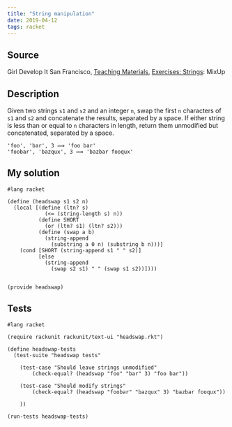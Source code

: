 ```yaml
---
title: "String manipulation"
date: 2019-04-12
tags: racket
---
```


## Source

Girl Develop It San Francisco,
[Teaching Materials](https://www.teaching-materials.org),
[Exercises: Strings](https://www.teaching-materials.org/javascript/exercises/strings): MixUp


## Description

Given two strings `s1` and `s2` and an integer `n`, swap the first `n`
characters of `s1` and `s2` and concatenate the results, separated by
a space. If either string is less than or equal to `n` characters in
length, return them unmodified but concatenated, separated by a space.


```
'foo', 'bar', 3 ⟹ 'foo bar'
'foobar', 'bazqux', 3 ⟹ 'bazbar fooqux'
```


## My solution

```racket
#lang racket

(define (headswap s1 s2 n)
  (local [(define (ltn? s)
            (<= (string-length s) n))
          (define SHORT
            (or (ltn? s1) (ltn? s2)))
          (define (swap a b)
            (string-append
              (substring a 0 n) (substring b n)))]
    (cond [SHORT (string-append s1 " " s2)]
          [else
            (string-append
              (swap s2 s1) " " (swap s1 s2))])))


(provide headswap)
```


## Tests

```racket
#lang racket

(require rackunit rackunit/text-ui "headswap.rkt")

(define headswap-tests
  (test-suite "headswap tests"
  
    (test-case "Should leave strings unmodified"
        (check-equal? (headswap "foo" "bar" 3) "foo bar"))

    (test-case "Should modify strings"
        (check-equal? (headswap "foobar" "bazqux" 3) "bazbar fooqux"))

    ))

(run-tests headswap-tests)
```
